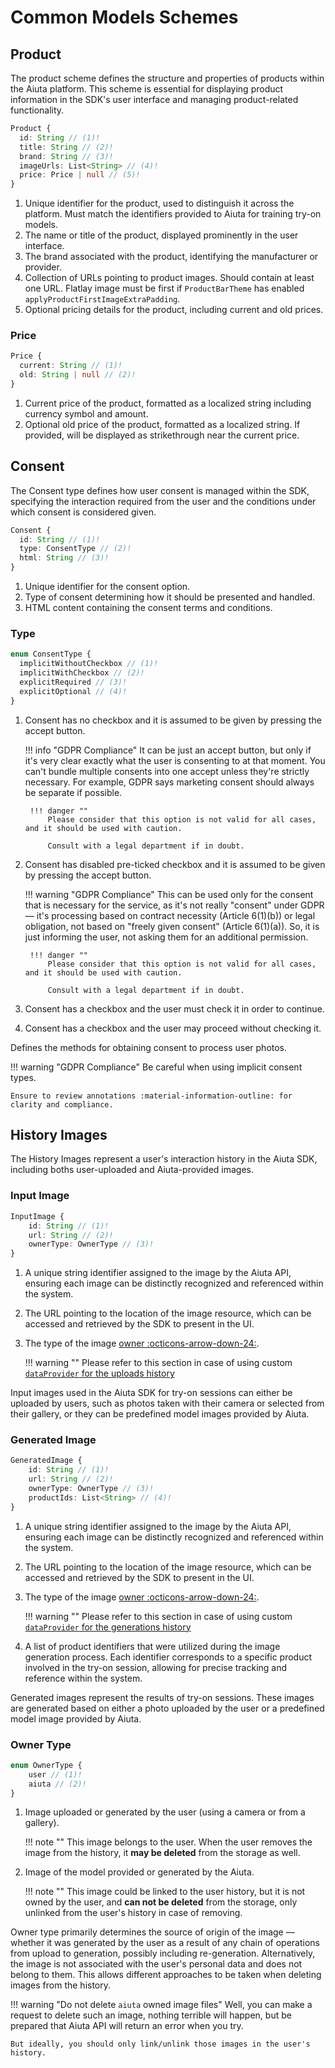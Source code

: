 # Common Models Schemes

## Product

The product scheme defines the structure and properties of products within the Aiuta platform. This scheme is essential for displaying product information in the SDK's user interface and managing product-related functionality.

```typescript
Product {
  id: String // (1)!
  title: String // (2)!
  brand: String // (3)!
  imageUrls: List<String> // (4)!
  price: Price | null // (5)!
}
```

1.  Unique identifier for the product, used to distinguish it across the platform. Must match the identifiers provided to Aiuta for training try-on models.
2.  The name or title of the product, displayed prominently in the user interface.
3.  The brand associated with the product, identifying the manufacturer or provider.
4.  Collection of URLs pointing to product images. Should contain at least one URL. Flatlay image must be first if `ProductBarTheme` has enabled `applyProductFirstImageExtraPadding`.
5.  Optional pricing details for the product, including current and old prices.

### Price

```typescript
Price {
  current: String // (1)!
  old: String | null // (2)!
}
```

1.  Current price of the product, formatted as a localized string including currency symbol and amount.
2.  Optional old price of the product, formatted as a localized string. If provided, will be displayed as strikethrough near the current price.


## Consent

The Consent type defines how user consent is managed within the SDK, specifying the interaction required from the user and the conditions under which consent is considered given.

```typescript
Consent {
  id: String // (1)!
  type: ConsentType // (2)!
  html: String // (3)!
}

```

1. Unique identifier for the consent option.
2. Type of consent determining how it should be presented and handled.
3. HTML content containing the consent terms and conditions.

### Type

```typescript
enum ConsentType {
  implicitWithoutCheckbox // (1)!
  implicitWithCheckbox // (2)!
  explicitRequired // (3)!
  explicitOptional // (4)!
}
```

1. Consent has no checkbox and it is assumed to be given by pressing the accept button. 

    !!! info "GDPR Compliance"
        It can be just an accept button, but only if it's very clear exactly what the user is consenting to at that moment. You can't bundle multiple consents into one accept unless they're strictly necessary. For example, GDPR says marketing consent should always be separate if possible.
        
        !!! danger "" 
            Please consider that this option is not valid for all cases, and it should be used with caution. 
            
            Consult with a legal department if in doubt.

2. Consent has disabled pre-ticked checkbox and it is assumed to be given by pressing the accept button. 

    !!! warning "GDPR Compliance"
        This can be used only for the consent that is necessary for the service, as it's not really "consent" under GDPR — it's processing based on contract necessity (Article 6(1)(b)) or legal obligation, not based on "freely given consent" (Article 6(1)(a)). So, it is just informing the user, not asking them for an additional permission.
        
        !!! danger "" 
            Please consider that this option is not valid for all cases, and it should be used with caution. 
            
            Consult with a legal department if in doubt.

3. Consent has a checkbox and the user must check it in order to continue.
4. Consent has a checkbox and the user may proceed without checking it.

Defines the methods for obtaining consent to process user photos.

!!! warning "GDPR Compliance"
    Be careful when using implicit consent types. 
    
    Ensure to review annotations :material-information-outline: for clarity and compliance.

## History Images

The History Images represent a user's interaction history in the Aiuta SDK, including boths user-uploaded and Aiuta-provided images.

### Input Image

```typescript
InputImage {
    id: String // (1)!
    url: String // (2)!
    ownerType: OwnerType // (3)!
}
```

1.  A unique string identifier assigned to the image by the Aiuta API, ensuring each image can be distinctly recognized and referenced within the system.
2.  The URL pointing to the location of the image resource, which can be accessed and retrieved by the SDK to present in the UI.
3.  The type of the image [owner :octicons-arrow-down-24:](#owner-type).
    
    !!! warning ""
        Please refer to this section in case of using custom [`dataProvider` for the uploads history](configuration.md#uploads-history)

Input images used in the Aiuta SDK for try-on sessions can either be uploaded by users, such as photos taken with their camera or selected from their gallery, or they can be predefined model images provided by Aiuta.

### Generated Image

```typescript
GeneratedImage {
    id: String // (1)!
    url: String // (2)!
    ownerType: OwnerType // (3)!
    productIds: List<String> // (4)!
}
```

1.  A unique string identifier assigned to the image by the Aiuta API, ensuring each image can be distinctly recognized and referenced within the system.
2.  The URL pointing to the location of the image resource, which can be accessed and retrieved by the SDK to present in the UI.
3.  The type of the image [owner :octicons-arrow-down-24:](#owner-type).
    
    !!! warning ""
        Please refer to this section in case of using custom [`dataProvider` for the generations history](configuration.md#generations-history)

4.  A list of product identifiers that were utilized during the image generation process. Each identifier corresponds to a specific product involved in the try-on session, allowing for precise tracking and reference within the system.

Generated images represent the results of try-on sessions. These images are generated based on either a photo uploaded by the user or a predefined model image provided by Aiuta.

### Owner Type

```typescript
enum OwnerType {
    user // (1)!
    aiuta // (2)!
}
```

1.  Image uploaded or generated by the user (using a camera or from a gallery).
    
    !!! note ""
        This image belongs to the user. When the user removes the image from the history, it __may be deleted__ from the storage as well.

2.  Image of the model provided or generated by the Aiuta. 

    !!! note ""
        This image could be linked to the user history, but it is not owned by the user, and __can not be deleted__ from the storage, only unlinked from the user's history in case of removing.


Owner type primarily determines the source of origin of the image — whether it was generated by the user as a result of any chain of operations from upload to generation, possibly including re-generation. Alternatively, the image is not associated with the user's personal data and does not belong to them. This allows different approaches to be taken when deleting images from the history.

!!! warning "Do not delete `aiuta` owned image files"
    Well, you can make a request to delete such an image, nothing terrible will happen, but be prepared that Aiuta API will return an error when you try.

    But ideally, you should only link/unlink those images in the user's history.
